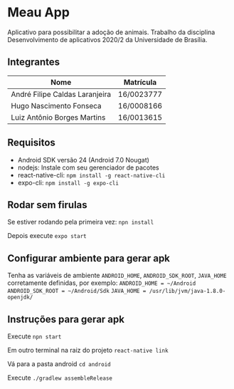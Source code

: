 # Meau App

Aplicativo para possibilitar a adoção de animais. Trabalho da disciplina Desenvolvimento de aplicativos 2020/2 da Universidade de Brasília.

## Integrantes

Nome                           | Matrícula
-----------------------------  | ----------
André Filipe Caldas Laranjeira | 16/0023777
Hugo Nascimento Fonseca        | 16/0008166
Luiz Antônio Borges Martins    | 16/0013615

## Requisitos
* Android SDK versão 24 (Android 7.0 Nougat)
* nodejs: Instale com seu gerenciador de pacotes
* react-native-cli: `npm install -g react-native-cli`
* expo-cli: `npm install -g expo-cli`

## Rodar sem firulas
Se estiver rodando pela primeira vez: 
`npn install`

Depois execute
`expo start`

## Configurar ambiente para gerar apk
Tenha as variáveis de ambiente `ANDROID_HOME`, `ANDROID_SDK_ROOT`, `JAVA_HOME` corretamente definidas, por exemplo:
`ANDROID_HOME = ~/Android`
`ANDROID_SDK_ROOT = ~/Android/Sdk`
`JAVA_HOME = /usr/lib/jvm/java-1.8.0-openjdk/`
## Instruções para gerar apk

Execute
`npn start`

Em outro terminal na raiz do projeto
`react-native link`

Vá para a pasta android
`cd android`

Execute
`./gradlew assembleRelease`
